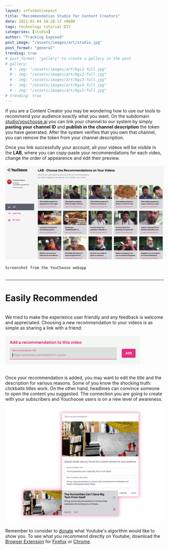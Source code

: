 ```yaml
---
layout: informativepost
title: "Recommendation Studio for Content Creators"
date: 2021-01-04 10:28:13 +0600
tags: technology tutorial DIY
categories: [studio]
author: "Tracking Exposed"
post_image: "/assets/images/art/studio.jpg"
post_format: "general"
trending: true
# post_format: "gallery" to create a gallery in the post
# gallery:
  # - img: "/assets/images/art/bgi1-full.jpg"
  # - img: "/assets/images/art/bgi2-full.jpg"
  # - img: "/assets/images/art/bgi3-full.jpg"
  # - img: "/assets/images/art/bgi4-full.jpg"
  # - img: "/assets/images/art/bgi5-full.jpg"
# trending: true
---
```



If you are a Content Creator you may be wondering how to use our tools to recommend your audience exactly what you want. On the subdomain [studio/youchoose.ai][studio_url] you can link your channel to our system by simply <b>pasting your channel ID</b> and <b>publish in the channel description</b> the token you have generated. After the system verifies that you own that channel, you can remove the token from your channel description.

Once you link successfully your account, all your videos will be visible in the <b>LAB</b>, where you can copy-paste your recommendations for each video, change the order of appearence and edit their preview.
<br><br>
<img src="/assets/images/art/LAB.png" style="max-width: 100%; height: auto;" alt="screenshot from the webapp" />

`Screenshot from the YouChoose webapp`
<br>
<br>
- - -

# Easily Recommended   
<br>
We tried to make the experience user friendly and any feedback is welcome and appreciated. Choosing a new recommendation to your videos is as simple as sharing a link with a friend:
<br><br>    
<img src="/assets/images/art/recommend_url.gif" style="max-width: 85%; height: auto;" alt="screenshot from the webapp" />
<br><br>


Once your recommendation is added, you may want to edit the title and the description for various reasons. Some of you know the shocking truth: clickbaits titles work.
On the other hand, headlines can convince someone to open the content you suggested. The connection you are going to create with your subscribers and Youchoose users is on a new level of awareness.

<img src="/assets/images/art/screen_edit.png" style="max-width: 100%; height: auto;" alt="screenshot from the webapp" />


Remember to consider to [donate][donate] what Youtube's algorithm would like to show you.
To see what you recommend directly on Youtube, download the [Browser Extension][addon] for [Firefox][addon-mozilla] or [Chrome][extension-chrome].

[donate]: /data_donation
[addon]: /addon
[studio_url]: https://studio.youchoose.ai/
[addon-mozilla]: https://addons.mozilla.org/en-US/firefox/addon/youchoose-ai/
[extension-chrome]: https://chrome.google.com/webstore/detail/youchooseai/lgmednoogihobpaccmabclghbmjiidkh


<!-- {% highlight ruby %} this is to highlight code in monospaced
def print_hi(name)
  puts "Hi, #{name}"
end
print_hi('Tom')
#=> prints 'Hi, Tom' to STDOUT.
{% endhighlight %}
-->
